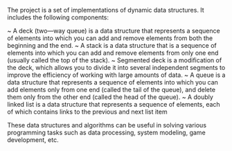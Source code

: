 The project is a set of implementations of dynamic data structures. It includes the following components:

~ A deck (two—way queue) is a data structure that represents a sequence of elements into which you can add and remove elements from both the beginning and the end. ~ A stack is a data structure that is a sequence of elements into which you can add and remove elements from only one end (usually called the top of the stack). ~ Segmented deck is a modification of the deck, which allows you to divide it into several independent segments to improve the efficiency of working with large amounts of data. ~ A queue is a data structure that represents a sequence of elements into which you can add elements only from one end (called the tail of the queue), and delete them only from the other end (called the head of the queue). ~ A doubly linked list is a data structure that represents a sequence of elements, each of which contains links to the previous and next list item

These data structures and algorithms can be useful in solving various programming tasks such as data processing, system modeling, game development, etc.
